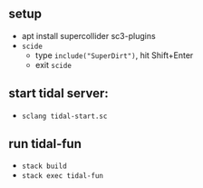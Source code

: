## setup

- apt install supercollider sc3-plugins
- `scide`
  - type `include("SuperDirt")`, hit Shift+Enter
  - exit `scide`

## start tidal server:

- `sclang tidal-start.sc`

## run tidal-fun

- `stack build`
- `stack exec tidal-fun`
